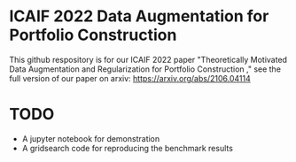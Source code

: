 # ICAIF 2022 Data Augmentation for Portfolio Construction
This github respository is for our ICAIF 2022 paper "Theoretically Motivated Data Augmentation and Regularization for Portfolio Construction
," see the full version of our paper on arxiv:
https://arxiv.org/abs/2106.04114

# TODO
- A jupyter notebook for demonstration
- A gridsearch code for reproducing the benchmark results

